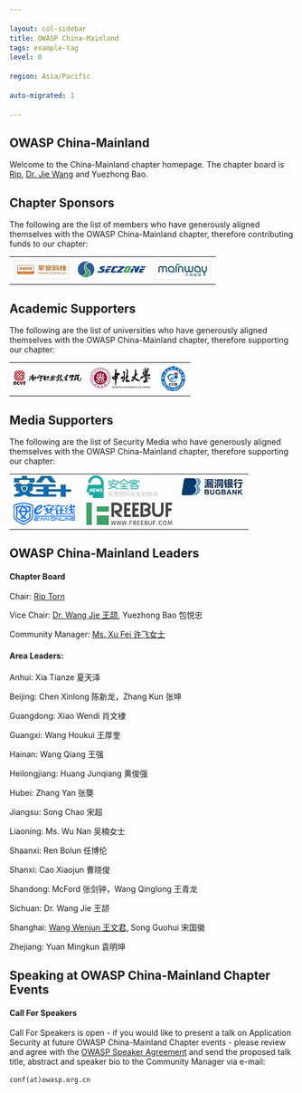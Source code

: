 ```yaml
---

layout: col-sidebar
title: OWASP China-Mainland
tags: example-tag
level: 0

region: Asia/Pacific

auto-migrated: 1

---
```


OWASP China-Mainland
-------------
Welcome to the China-Mainland chapter homepage. The chapter board is <a href="mailto:rip@owasp.org">Rip</a>, <a href="mailto:wangj@owasp.org.cn">Dr. Jie Wang</a> and Yuezhong Bao.

Chapter Sponsors
----------------
The following are the list of members who have generously aligned themselves with the OWASP China-Mainland chapter, therefore contributing funds to our chapter:

<table cellpadding="15" cellspacing="0">
<tr>
<td>
<img src="assets/images/pingan.jpg" alt=""/>
</td>
<td>
<img src="assets/images/seczone.png" alt=""/>
</td>
<td>
<img src="assets/images/mainway.jpg" alt=""/>
</td>
</tr>
</table>

Academic Supporters
----------------
The following are the list of universities who have generously aligned themselves with the OWASP China-Mainland chapter, therefore supporting our chapter:

<table cellpadding="15" cellspacing="0">
<tr>
<td>
<img src="assets/images/uni_nanning.png" alt=""/>
</td>
<td>
<img src="assets/images/uni_zhongbei.jpg" alt=""/>
</td>
<td>
<img src="assets/images/uni_changzhou.png" alt=""/>
</td>
</tr>
</table>
  
Media Supporters
----------------
The following are the list of Security Media who have generously aligned themselves with the OWASP China-Mainland chapter, therefore supporting our chapter:

<table cellpadding="15" cellspacing="0">
<tr>
<td>
<img src="assets/images/med_anquanjia.jpg" alt=""/>
</td>
<td>
<img src="assets/images/med_anquanke.png" alt=""/>
</td>
<td>
<img src="assets/images/med_bugbank.jpg" alt=""/>
</td>
</tr>
<tr>
<td>
<img src="assets/images/med_eanzaixian.png" alt=""/>
</td>
<td>
<img src="assets/images/med_FreeBuf.png" alt=""/>
</td>
<td>
</td>
</tr>
</table>

OWASP China-Mainland Leaders
----------------
#### Chapter Board
Chair: <a href="mailto:rip@owasp.org">Rip Torn</a> 

Vice Chair: <a href="mailto:wangj@owasp.org.cn">Dr. Wang Jie 王颉</a>, Yuezhong Bao 包悦忠

Community Manager: <a href="miya@owasp.org.cn"> Ms. Xu Fei 许飞女士</a>


#### Area Leaders:

Anhui: Xia Tianze 夏天泽

Beijing:  Chen Xinlong 陈新龙，Zhang Kun 张坤

Guangdong: Xiao Wendi 肖文棣

Guangxi: Wang Houkui 王厚奎

Hainan: Wang Qiang 王强

Heilongjiang: Huang Junqiang 黄俊强

Hubei: Zhang Yan 张龑

Jiangsu: Song Chao 宋超

Liaoning: Ms. Wu Nan 吴楠女士

Shaanxi: Ren Bolun 任博伦

Shanxi: Cao Xiaojun 曹晓俊

Shandong: McFord 张剑钟，Wang Qinglong 王青龙

Sichuan: Dr. Wang Jie 王颉

Shanghai: <a href="mailto:shanda.wang@owasp.org.cn"> Wang Wenjun 王文君</a>, Song Guohui 宋国徽
  
Zhejiang: Yuan Mingkun 袁明坤

Speaking at OWASP China-Mainland Chapter Events
---------------------------------------

#### Call For Speakers

Call For Speakers is open - if you would like to present a talk on Application Security at future OWASP China-Mainland Chapter events - please review and agree with the [OWASP Speaker Agreement](Speaker_Agreement "wikilink") and send the proposed talk title, abstract and speaker bio to the Community Manager via e-mail:

`conf(at)owasp.org.cn`

